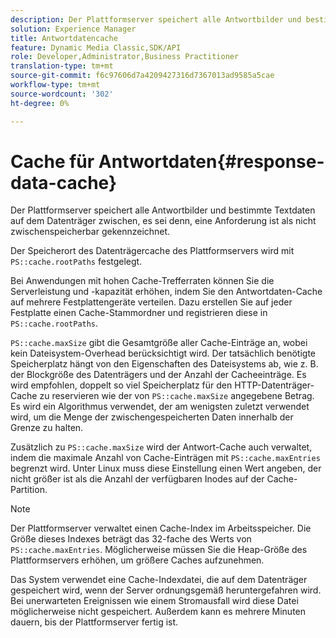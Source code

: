```yaml
---
description: Der Plattformserver speichert alle Antwortbilder und bestimmte Textdaten auf dem Datenträger zwischen, es sei denn, eine Anforderung ist als nicht zwischenspeicherbar gekennzeichnet.
solution: Experience Manager
title: Antwortdatencache
feature: Dynamic Media Classic,SDK/API
role: Developer,Administrator,Business Practitioner
translation-type: tm+mt
source-git-commit: f6c97606d7a4209427316d7367013ad9585a5cae
workflow-type: tm+mt
source-wordcount: '302'
ht-degree: 0%

---
```



# Cache für Antwortdaten{#response-data-cache}

Der Plattformserver speichert alle Antwortbilder und bestimmte Textdaten auf dem Datenträger zwischen, es sei denn, eine Anforderung ist als nicht zwischenspeicherbar gekennzeichnet.

Der Speicherort des Datenträgercache des Plattformservers wird mit `PS::cache.rootPaths` festgelegt.

Bei Anwendungen mit hohen Cache-Trefferraten können Sie die Serverleistung und -kapazität erhöhen, indem Sie den Antwortdaten-Cache auf mehrere Festplattengeräte verteilen. Dazu erstellen Sie auf jeder Festplatte einen Cache-Stammordner und registrieren diese in `PS::cache.rootPaths`.

`PS::cache.maxSize` gibt die Gesamtgröße aller Cache-Einträge an, wobei kein Dateisystem-Overhead berücksichtigt wird. Der tatsächlich benötigte Speicherplatz hängt von den Eigenschaften des Dateisystems ab, wie z. B. der Blockgröße des Datenträgers und der Anzahl der Cacheeinträge. Es wird empfohlen, doppelt so viel Speicherplatz für den HTTP-Datenträger-Cache zu reservieren wie der von `PS::cache.maxSize` angegebene Betrag. Es wird ein Algorithmus verwendet, der am wenigsten zuletzt verwendet wird, um die Menge der zwischengespeicherten Daten innerhalb der Grenze zu halten.

Zusätzlich zu `PS::cache.maxSize` wird der Antwort-Cache auch verwaltet, indem die maximale Anzahl von Cache-Einträgen mit `PS::cache.maxEntries` begrenzt wird. Unter Linux muss diese Einstellung einen Wert angeben, der nicht größer ist als die Anzahl der verfügbaren Inodes auf der Cache-Partition.

>[!NOTE]
>
>Der Plattformserver verwaltet einen Cache-Index im Arbeitsspeicher. Die Größe dieses Indexes beträgt das 32-fache des Werts von `PS::cache.maxEntries`. Möglicherweise müssen Sie die Heap-Größe des Plattformservers erhöhen, um größere Caches aufzunehmen.

Das System verwendet eine Cache-Indexdatei, die auf dem Datenträger gespeichert wird, wenn der Server ordnungsgemäß heruntergefahren wird. Bei unerwarteten Ereignissen wie einem Stromausfall wird diese Datei möglicherweise nicht gespeichert. Außerdem kann es mehrere Minuten dauern, bis der Plattformserver fertig ist.
